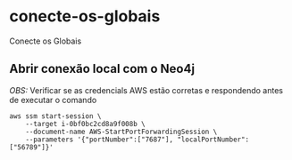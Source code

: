 # conecte-os-globais
Conecte os Globais

## Abrir conexão local com o Neo4j

*OBS:* Verificar se as credencials AWS estão corretas e respondendo antes de executar o comando

```
aws ssm start-session \
    --target i-0bf0bc2cd8a9f008b \
    --document-name AWS-StartPortForwardingSession \
    --parameters '{"portNumber":["7687"], "localPortNumber":["56789"]}'
```